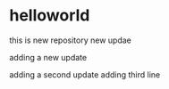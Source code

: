# helloworld
this is new repository
new updae

adding a new update

adding a second update
adding third line 

